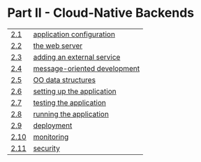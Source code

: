 # Part II - Cloud-Native Backends

<table>
  <tr>
    <td><a href="01_app_config.md">2.1</a></td>
    <td><a href="01_app_config.md">application configuration</a></td>
  </tr>
  <tr>
    <td><a href="02_web_server.md">2.2</a></td>
    <td><a href="02_web_server.md">the web server</a></td>
  </tr>
  <tr>
    <td><a href="03_external_services.md">2.3</a></td>
    <td><a href="03_external_services.md">adding an external service</a></td>
  </tr>
  <tr>
    <td><a href="04_messages.md">2.4</a></td>
    <td><a href="04_messages.md">message-oriented development</a></td>
  </tr>
  <tr>
    <td><a href="05_oo_data.md">2.5</a></td>
    <td><a href="05_oo_data.md">OO data structures</a></td>
  </tr>
  <tr>
    <td><a href="06_setup.md">2.6</a></td>
    <td><a href="06_setup.md">setting up the application</a></td>
  </tr>
  <tr>
    <td><a href="07_test.md">2.7</a></td>
    <td><a href="07_test.md">testing the application</a></td>
  </tr>
  <tr>
    <td><a href="08_start.md">2.8</a></td>
    <td><a href="08_start.md">running the application</a></td>
  </tr>
  <tr>
    <td><a href="09_deploy.md">2.9</a></td>
    <td><a href="09_deploy.md">deployment</a></td>
  </tr>
  <tr>
    <td><a href="10_monitor.md">2.10</a></td>
    <td><a href="10_monitor.md">monitoring</a></td>
  </tr>
  <tr>
    <td><a href="11_security.md">2.11</a></td>
    <td><a href="11_security.md">security</a></td>
  </tr>
</table>
